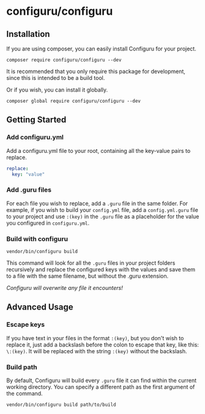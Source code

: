 # configuru/configuru

## Installation

If you are using composer,
you can easily install Configuru for your project.

```
composer require configuru/configuru --dev
```

It is recommended
that you only require this package for development,
since this is intended to be a build tool.

Or if you wish,
you can install it globally.

```
composer global require configuru/configuru --dev
```

## Getting Started

### Add configuru.yml

Add a configuru.yml file to your root,
containing all the key-value pairs to replace.
 
```yml
replace:
  key: "value"
```

### Add .guru files

For each file you wish to replace,
add a `.guru` file in the same folder.
For example,
if you wish to build your `config.yml` file,
add a `config.yml.guru` file to your project
and use `:(key)` in the `.guru` file
as a placeholder for the value
you configured in `configuru.yml`.

### Build with configuru

```
vendor/bin/configuru build
```

This command will look for all the `.guru` files
in your project folders recursively
and replace the configured keys with the values
and save them to a file with the same filename,
but without the .guru extension.

*Configuru will overwrite any file it encounters!*

## Advanced Usage

### Escape keys

If you have text in your files in the format `:(key)`,
but you don't wish to replace it,
just add a backslash before the colon to escape that key,
like this: `\:(key)`. It will be replaced with the string
`:(key)` without the backslash.

### Build path

By default, Configuru will build every `.guru` file
it can find within the current working directory.
You can specify a different path
as the first argument of the command.

```
vendor/bin/configuru build path/to/build
```